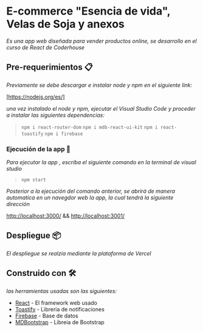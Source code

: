 # E-commerce "Esencia de vida", Velas de Soja y anexos

_Es una app web diseñada para vender productos online, se desarrollo en el curso de React de Coderhouse_

## Pre-requerimientos 📋

_Previamente se debe descargar e instalar node y npm en el siguiente link:_ 

[https://nodejs.org/es/]

_una vez instalado el node y npm, ejecutar el Visual Studio Code y proceder a instalar las siguientes dependencias:_

> `npm i react-router-dom`
> `npm i mdb-react-ui-kit`
> `npm i react-toastify`
> `npm i firebase`

### Ejecución de  la app 🔧

_Para ejecutar la app , escriba el siguiente comando en la terminal de visual studio_
> `npm start`


_Posterior a la ejecución del comando anterior, se abrirá de manera automatica en un navegdor web la app, la cual tendrá la siguiente dirección_

[http://localhost:3000/](http://localhost:3000/) && [http://localhost:3001/](http://localhost:3001/)



## Despliegue 📦

_El despliegue se realzia mediante la plataforma de Vercel_

## Construido con 🛠️

_las herramientas usadas son las siguientes:_

* [React](https://es.reactjs.org/) - El framework web usado
* [Toastify](https://apvarun.github.io/toastify-js/) - Libreria de notificaciones
* [Firebase](https://firebase.google.com/) - Base de datos
* [MDBootstrap](https://mdbootstrap.com/) - Libreia de Bootstrap
